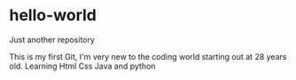 # hello-world
Just another repository


This is my first Git, I'm very new to the coding world starting out at 28 years old.
Learning Html Css Java and python 
